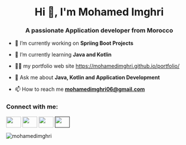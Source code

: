 <h1 align="center">Hi 👋, I'm Mohamed Imghri</h1>
<h3 align="center">A passionate Application developer from Morocco</h3>

- 🔭 I’m currently working on **Spriing Boot Projects**
  
- 🌱 I’m currently learning **Java and Kotlin**


- 👨‍💻 my portfolio web site https://mohamedimghri.github.io/portfolio/
  
- 💬 Ask me about **Java, Kotlin  and Application Development**

- 📫 How to reach me **mohamedimghri06@gmail.com**

<h3 align="left">Connect with me:</h3>
<p align="left">
<a href="https://www.facebook.com/talwatt" target="blank"><img align="center" src="https://raw.githubusercontent.com/rahuldkjain/github-profile-readme-generator/master/src/images/icons/Social/facebook.svg" alt="" height="30" width="40" /></a>
<a href="https://www.linkedin.com/in/mohamed-imghri-b6a251342/" target="blank"><img align="center" src="https://raw.githubusercontent.com/rahuldkjain/github-profile-readme-generator/master/src/images/icons/Social/linked-in-alt.svg" alt="" height="30" width="40" /></a>
<a href="https://www.instagram.com/mohameed.im/" target="blank"><img align="center" src="https://raw.githubusercontent.com/rahuldkjain/github-profile-readme-generator/master/src/images/icons/Social/instagram.svg" alt="" height="30" width="40" /></a>
<a href="" target="blank"><img align="center" src="https://raw.githubusercontent.com/rahuldkjain/github-profile-readme-generator/master/src/images/icons/Social/twitter.svg" alt="" height="30" width="40" /></a>
</p>
<p><img align="left" src="https://github-readme-stats.vercel.app/api/top-langs?username=mohamedimghri&show_icons=true&locale=en&layout=compact" alt="mohamedimghri" /></p>


